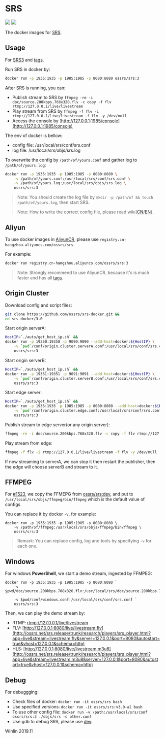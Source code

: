 # SRS

![](http://ossrs.net:8000/gif/v1/sls.gif?site=github.com&path=/docker/v3)
[![](https://cloud.githubusercontent.com/assets/2777660/22814959/c51cbe72-ef92-11e6-81cc-32b657b285d5.png)](https://github.com/ossrs/srs/wiki/v1_CN_Contact#wechat)

The docker images for [SRS](https://github.com/ossrs/srs).

<a name="srs3"></a>
<a name="usage"></a>
## Usage

For [SRS3](https://github.com/ossrs/srs/tree/3.0release) and [tags](https://github.com/ossrs/srs/tags).

Run SRS in docker by:

```bash
docker run -p 1935:1935 -p 1985:1985 -p 8080:8080 ossrs/srs:3
```

After SRS is running, you can:

* Publish stream to SRS by ```ffmpeg -re -i doc/source.200kbps.768x320.flv -c copy -f flv rtmp://127.0.0.1/live/livestream```
* Play stream from SRS by ```ffmpeg -f flv -i rtmp://127.0.0.1/live/livestream -f flv -y /dev/null```
* Access the console by [http://127.0.0.1:1985/console](http://127.0.0.1:1985/console)

The env of docker is bellow:

* config file: /usr/local/srs/conf/srs.conf
* log file: /usr/local/srs/objs/srs.log

To overwrite the config by `/path/of/yours.conf` and gather log to `/path/of/yours.log`:

```bash
docker run -p 1935:1935 -p 1985:1985 -p 8080:8080 \
    -v /path/of/yours.conf:/usr/local/srs/conf/srs.conf \
    -v /path/of/yours.log:/usr/local/srs/objs/srs.log \
    ossrs/srs:3
```

> Note: You should create the log file by ```mkdir -p /path/of && touch /path/of/yours.log```, then start SRS.

> Note: How to write the correct config file, please read wiki([CN](https://github.com/ossrs/srs/wiki/v3_CN_Home)/[EN](https://github.com/ossrs/srs/wiki/v3_EN_Home)).

## Aliyun

To use docker images in [AliyunCR](https://cr.console.aliyun.com/), 
please use `registry.cn-hangzhou.aliyuncs.com/ossrs/srs`.

For example:

```bash
docker run registry.cn-hangzhou.aliyuncs.com/ossrs/srs:3
```

> Note: Strongly recommend to use AliyunCR, because it's is much faster and has all [tags](https://hub.docker.com/repository/docker/ossrs/srs/tags?page=1).

## Origin Cluster

Download config and script files:

```bash
git clone https://github.com/ossrs/srs-docker.git &&
cd srs-docker/3.0
```

Start origin serverA:

```bash
HostIP=`./auto/get_host_ip.sh` &&
docker run -p 19350:19350 -p 9090:9090 --add-host=docker:${HostIP} \
    -v `pwd`/conf/origin.cluster.serverA.conf:/usr/local/srs/conf/srs.conf \
    ossrs/srs:3
```

Start origin serverB:

```bash
HostIP=`./auto/get_host_ip.sh` &&
docker run -p 19351:19351 -p 9091:9091 --add-host=docker:${HostIP} \
    -v `pwd`/conf/origin.cluster.serverB.conf:/usr/local/srs/conf/srs.conf \
    ossrs/srs:3
```

Start edge server:

```bash
HostIP=`./auto/get_host_ip.sh` &&
docker run -p 1935:1935 -p 1985:1985 -p 8080:8080 --add-host=docker:${HostIP} \
    -v `pwd`/conf/origin.cluster.edge.conf:/usr/local/srs/conf/srs.conf \
    ossrs/srs:3
```

Publish stream to edge server(or any origin server):

```bash
ffmpeg -re -i doc/source.200kbps.768x320.flv -c copy -f flv rtmp://127.0.0.1/live/livestream
```

Play stream from edge:

```bash
ffmpeg -f flv -i rtmp://127.0.0.1/live/livestream -f flv -y /dev/null
```

If now streaming to serverA, we can stop it then restart the publisher, 
then the edge will choose serverB and stream to it.

## FFMPEG

For [#1523](https://github.com/ossrs/srs/issues/1523#issuecomment-567436519),
we copy the FFMEPG from [ossrs/srs:dev](https://github.com/ossrs/srs-docker/tree/dev),
and put to `/usr/local/srs/objs/ffmpeg/bin/ffmpeg` which is the default value of configs.

You can replace it by docker `-v`, for example:

```
docker run -p 1935:1935 -p 1985:1985 -p 8080:8080 \
    -v /path/of/ffmpeg:/usr/local/srs/objs/ffmpeg/bin/ffmpeg \
    ossrs/srs:3
```

> Remark: You can replace config, log and tools by specifying `-v` for each one.

## Windows

For windows **PowerShell**, we start a demo stream, ingested by FFMPEG:

```
docker run -p 1935:1935 -p 1985:1985 -p 8080:8080 `
    -v $pwd/doc/source.200kbps.768x320.flv:/usr/local/srs/doc/source.200kbps.768x320.flv `
    -v $pwd/conf/windows.conf:/usr/local/srs/conf/srs.conf `
    ossrs/srs:3
```

Then, we can play the demo stream by:

* RTMP: [rtmp://127.0.0.1/live/livestream](http://ossrs.net/srs.release/trunk/research/players/srs_player.html?app=live&stream=livestream&server=127.0.0.1&port=1935&autostart=true&vhost=127.0.0.1)
* FLV: [http://127.0.0.1:8080/live/livestream.flv](http://ossrs.net/srs.release/trunk/research/players/srs_player.html?app=live&stream=livestream.flv&server=127.0.0.1&port=8080&autostart=true&vhost=127.0.0.1&schema=http)
* HLS: [http://127.0.0.1:8080/live/livestream.m3u8](http://ossrs.net/srs.release/trunk/research/players/srs_player.html?app=live&stream=livestream.m3u8&server=127.0.0.1&port=8080&autostart=true&vhost=127.0.0.1&schema=http)

## Debug

For debuggging:

* Check files of docker: ```docker run -it ossrs/srs bash```
* Use specified versions: ```docker run -it ossrs/srs:v3.0-a2 bash```
* To use other config file: ```docker run -v /path:/usr/local/srs/conf ossrs/srs:3 ./objs/srs -c other.conf```
* Use gdb to debug SRS, please use [dev](https://github.com/ossrs/srs-docker/tree/dev#usage).

Winlin 2019.11
